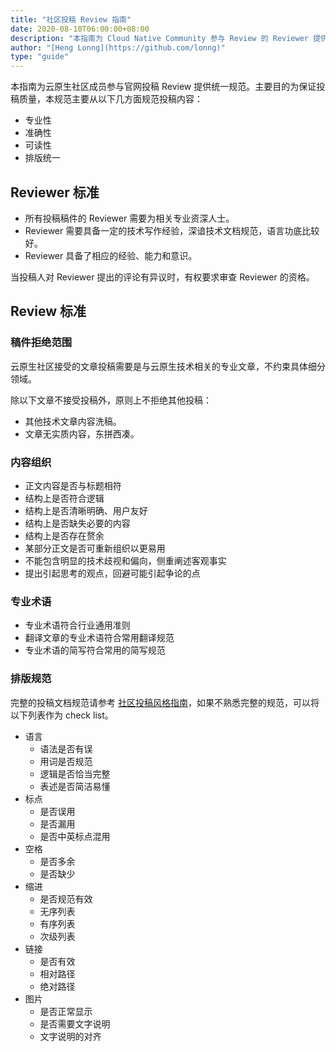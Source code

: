 ```yaml
---
title: "社区投稿 Review 指南"
date: 2020-08-10T06:00:00+08:00
description: "本指南为 Cloud Native Community 参与 Review 的 Reviewer 提供统一规范。"
author: "[Heng Lonng](https://github.com/lonng)"
type: "guide"
---
```


本指南为云原生社区成员参与官网投稿 Review 提供统一规范。主要目的为保证投稿质量，本规范主要从以下几方面规范投稿内容：

- 专业性
- 准确性
- 可读性
- 排版统一

## Reviewer 标准

- 所有投稿稿件的 Reviewer 需要为相关专业资深人士。
- Reviewer 需要具备一定的技术写作经验，深谙技术文档规范，语言功底比较好。
- Reviewer 具备了相应的经验、能力和意识。

当投稿人对 Reviewer 提出的评论有异议时，有权要求审查 Reviewer 的资格。

## Review 标准

### 稿件拒绝范围

云原生社区接受的文章投稿需要是与云原生技术相关的专业文章，不约束具体细分领域。

除以下文章不接受投稿外，原则上不拒绝其他投稿：

- 其他技术文章内容洗稿。
- 文章无实质内容，东拼西凑。

### 内容组织

- 正文内容是否与标题相符
- 结构上是否符合逻辑
- 结构上是否清晰明确、用户友好
- 结构上是否缺失必要的内容
- 结构上是否存在赘余
- 某部分正文是否可重新组织以更易用
- 不能包含明显的技术歧视和偏向，侧重阐述客观事实
- 提出引起思考的观点，回避可能引起争论的点

### 专业术语

- 专业术语符合行业通用准则
- 翻译文章的专业术语符合常用翻译规范
- 专业术语的简写符合常用的简写规范

### 排版规范

完整的投稿文档规范请参考 [社区投稿风格指南](/style-guides/)，如果不熟悉完整的规范，可以将以下列表作为 check list。

- 语言
    - 语法是否有误
    - 用词是否规范
    - 逻辑是否恰当完整
    - 表述是否简洁易懂
- 标点
    - 是否误用
    - 是否漏用
    - 是否中英标点混用
- 空格
    - 是否多余
    - 是否缺少
- 缩进
    - 是否规范有效
    - 无序列表
    - 有序列表
    - 次级列表
- 链接
    - 是否有效
    - 相对路径
    - 绝对路径
- 图片
    - 是否正常显示
    - 是否需要文字说明
    - 文字说明的对齐
